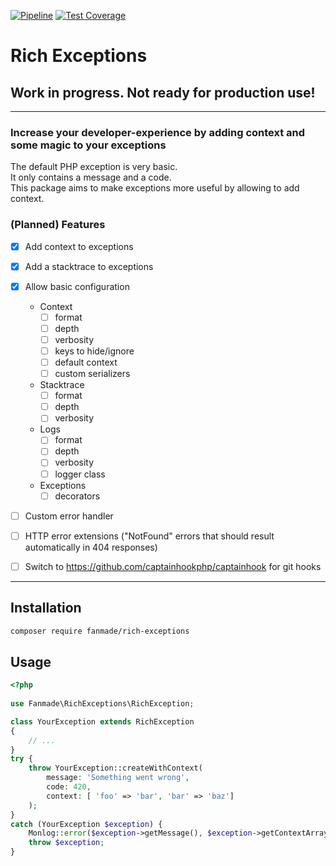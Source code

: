 [![Pipeline](https://github.com/Fanmade/rich-exceptions/actions/workflows/php.yml/badge.svg)](https://github.com/Fanmade/rich-exceptions/actions)
[![Test Coverage](https://gist.githubusercontent.com/Fanmade/b0eb72a8454c6346f36d99df7cd643d0/raw/Rich-Exceptions-Coverage.svg)](https://packagist.com)

# Rich Exceptions
## Work in progress. Not ready for production use!

----

### Increase your developer-experience by adding context and some magic to your exceptions

The default PHP exception is very basic.  
It only contains a message and a code.   
This package aims to make exceptions more useful by allowing to add context.

### (Planned) Features
- [x] Add context to exceptions
- [x] Add a stacktrace to exceptions
- [x] Allow basic configuration
    - Context
      - [ ] format
      - [ ] depth
      - [ ] verbosity
      - [ ] keys to hide/ignore
      - [ ] default context
      - [ ] custom serializers
    - Stacktrace
      - [ ] format
      - [ ] depth
      - [ ] verbosity
    - Logs
      - [ ] format
      - [ ] depth
      - [ ] verbosity
      - [ ] logger class
    - Exceptions
        - [ ] decorators
- [ ] Custom error handler
- [ ] HTTP error extensions ("NotFound" errors that should result automatically in 404 responses)
- [ ] Switch to https://github.com/captainhookphp/captainhook for git hooks


----

## Installation
```bash
composer require fanmade/rich-exceptions
```

## Usage

```php
<?php
    
use Fanmade\RichExceptions\RichException;

class YourException extends RichException
{
    // ...
}
try {
    throw YourException::createWithContext(
        message: 'Something went wrong',
        code: 420,
        context: [ 'foo' => 'bar', 'bar' => 'baz']
    );
}
catch (YourException $exception) {
    Monlog::error($exception->getMessage(), $exception->getContextArray());
    throw $exception;
}

```

